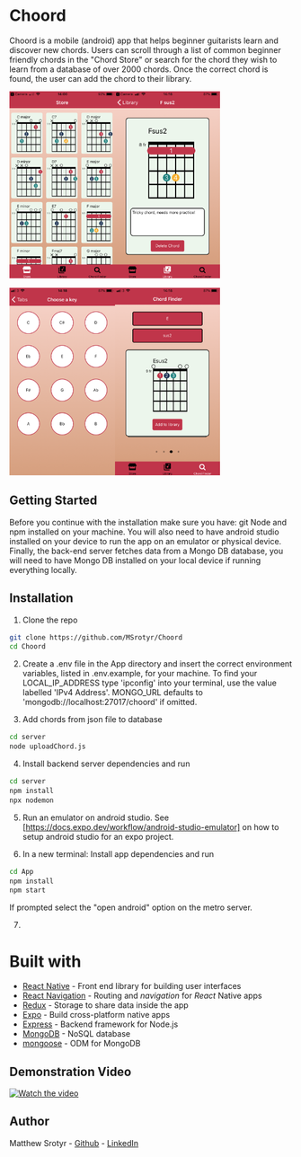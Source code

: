 # Choord

Choord is a mobile (android) app that helps beginner guitarists learn and discover new chords. Users can scroll through a list of common beginner friendly chords in the "Chord Store" or search for the chord they wish to learn from a database of over 2000 chords. Once the correct chord is found, the user can add the chord to their library.

<kbd><img src="./assets/001.PNG" style="zoom:50%" width="375" height="667"></kbd><kbd><img src="./assets/005.PNG" style="zoom:50%" width="375" height="667"></kbd>

<kbd><img src="./assets/007.PNG" style="zoom:50%" width="375" height="667"></kbd><kbd><img src="./assets/010.PNG" style="zoom:50%" width="375" height="667"></kbd>

## Getting Started

Before you continue with the installation make sure you have: git Node and npm installed on your machine. You will also need to have android studio installed on your device to run the app on an emulator or physical device. Finally, the back-end server fetches data from a Mongo DB database, you will need to have Mongo DB installed on your local device if running everything locally.

## Installation

1. Clone the repo

```bash
git clone https://github.com/MSrotyr/Choord
cd Choord
```

2. Create a .env file in the App directory and insert the correct environment variables, listed in .env.example, for your machine. To find your LOCAL_IP_ADDRESS type 'ipconfig' into your terminal, use the value labelled 'IPv4 Address'. MONGO_URL defaults to 'mongodb://localhost:27017/choord' if omitted.

3. Add chords from json file to database

```bash
cd server
node uploadChord.js
```

4. Install backend server dependencies and run

```bash
cd server
npm install
npx nodemon
```

5. Run an emulator on android studio. See [https://docs.expo.dev/workflow/android-studio-emulator] on how to setup android studio for an expo project.

6. In a new terminal: Install app dependencies and run

```bash
cd App
npm install
npm start
```

If prompted select the "open android" option on the metro server.

7. 

# Built with

- [React Native](https://facebook.github.io/react-native) - Front end library for building user interfaces
- [React Navigation](https://reactnavigation.org) - Routing and _navigation_ for _React_ Native apps
- [Redux](https://redux.js.org) - Storage to share data inside the app
- [Expo](https://expo.io) - Build cross-platform native apps
- [Express](https://expressjs.com/) - Backend framework for Node.js
- [MongoDB](https://www.mongodb.com/cloud/atlas1) - NoSQL database
- [mongoose](https://mongoosejs.com/) - ODM for MongoDB

## Demonstration Video

[![Watch the video](https://img.youtube.com/vi/ZYgws4idgDw/maxresdefault.jpg)](https://youtu.be/ZYgws4idgDw)

## Author

Matthew Srotyr - [Github](https://github.com/MSrotyr) - [LinkedIn](https://www.linkedin.com/in/matthew-srotyr/)

